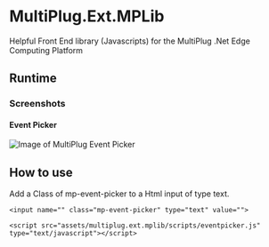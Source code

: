 # MultiPlug.Ext.MPLib
Helpful Front End library (Javascripts) for the MultiPlug .Net Edge Computing Platform

## Runtime
### Screenshots
#### Event Picker
![Image of MultiPlug Event Picker](https://user-images.githubusercontent.com/41692418/206565056-b2892935-55c4-415b-b677-e59cae899cec.gif)

## How to use

Add a Class of mp-event-picker to a Html input of type text.
```
<input name="" class="mp-event-picker" type="text" value="">

<script src="assets/multiplug.ext.mplib/scripts/eventpicker.js" type="text/javascript"></script>
```

